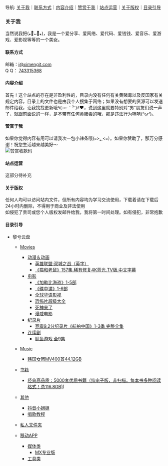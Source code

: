 导航: [关于我](#关于我 "关于我")｜[联系方式](#联系方式 "联系我")｜[内容介绍](#内容介绍 "内容介绍")｜[赞赏于我](#赞赏于我 "赞赏")｜[站点运营](#站点运营 "站点运营")｜[关于版权](#关于版权 "版权问题")｜[目录引导](#目录引导 "目录引导，引导你查找目录文件")
### 关于我
  当然说我把(⁎⚈᷀᷁ᴗ⚈᷀᷁⁎)，我是一个爱分享、爱网络、爱代码、爱钱钱、爱音乐、爱游戏、爱影视等等的一个~~美女~~。  
#### 联系方式
  邮箱：i@ximengit.com  
  Q Q：	[743315368](http://wpa.qq.com/msgrd?v=3&uin=743315368&site=qq&menu=yes "许美丽的QQ")
  
#### 内容介绍
  首先！这个站点的存在是非盈利性的，目录内没有任何有关黄赌毒以及反国家有关规定内容，目录上的文件也是由我个人搜集于网络；如果没有想要的资源可以发送邮件给我，让我找找更新哦٩(๛ ˘ ³˘)۶♥，说到这里就要特别对“男”朋友们说一声了，就跟前面说的一样，是不带有任何黄赌毒的哦，那是违法行为嘻嘻(*^ω^*)。  
#### 赞赏于我
  如果你觉得内容有用可以请我次一包小辣条哦(๑>؂<๑）。如果你赞助了，那万分感谢！祝您生活越来越美好～  
![赞赏收款码](http://cdn.bxwin.cn/ico/ico.png "暂时不贴")
#### 站点运营
  这部分待补充  

#### 关于版权
任何人均可以访问站内文件，但所有内容均为学习交流使用，下载着请在下载后24小时内删除，不得用于商业及非法使用  
如侵犯了贵司或您个人版权发邮件给我，我将第一时间处理。如有侵犯，非常抱歉  
#### 目录引导
* 黎兮云盘
    * [Movies](/Movies)
        * [动漫＆动画](/Movies/动漫＆动画)
            * [英雄联盟:双城之战（英字）](/Movies/动漫＆动画/英雄联盟:双城之战（英字）)
            * [《猫和老鼠》157集.稀有修复4K蓝光.TV版.中文字幕](/动漫＆动画/《猫和老鼠》157集.稀有修复4K蓝光.TV版.中文字幕)
        * [电影](/Movies/电影)
            * [《加勒比海盗》1-5部](/Movies/电影/《加勒比海盗》1-5部)
            * [《碟中谍》1-6部](/Movies/电影/《碟中谍》1-6部)
            * [全球华语影视](/Movies/电影/全球华语影视)
            * [恐怖片超级大全](/Movies/电影/恐怖片超级大全)
            * [死神来了](/Movies/电影/死神来了)
            * [漫威电影](/Movies/电影/漫威电影)
        * [纪录片](/Movies/纪录片)
            * [豆瓣9.2分纪录片《航拍中国》1-3季 完整全集](/Movies/纪录片/豆瓣9.2分纪录片《航拍中国》%201-3季%20完整全集)
        * [连续剧](/Movies/连续剧)
            * [鱿鱼游戏 全9集](/Movies/连续剧/鱿鱼游戏%20全9集)
    * [Music](/Music)
        * [韩国女团MV400首44.12GB](/Music/韩国女团MV400首44.12GB)
    * [书籍](/书籍)
        * [经典高品质：5000套优质书籍（纯电子版，非扫描。每本书多种阅读格式！总116.8GB)](/书籍/经典高品质：5000套优质书籍（纯电子版，非扫描。每本书多种阅读格式！总116.8GB))
    * [其他](/其他)
        * [抖音小姐姐](/其他/抖音小姐姐)
        * [唱歌教程](/其他/唱歌教程)

    * [私人文件夹](/私人文件夹)
    * [移动APP](/移动APP)
        * [媒体类](/移动APP/媒体类)
            * [MX专业版](/移动APP/媒体类/MX专业版)
        * [工具类](/移动APP/工具类)
